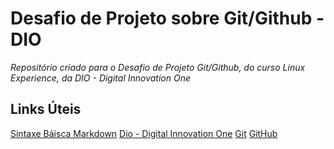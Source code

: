 # Desafio de Projeto sobre Git/Github - DIO
_Repositório criado para o Desafio de Projeto Git/Github, do curso Linux Experience, da DIO - Digital Innovation One_

## Links Úteis
[Sintaxe Báisca Markdown](https://www.markdownguide.org/basic-syntax/)
[Dio - Digital Innovation One](https://www.dio.me/)
[Git](https://git-scm.com/)
[GitHub](https://github.com/)

